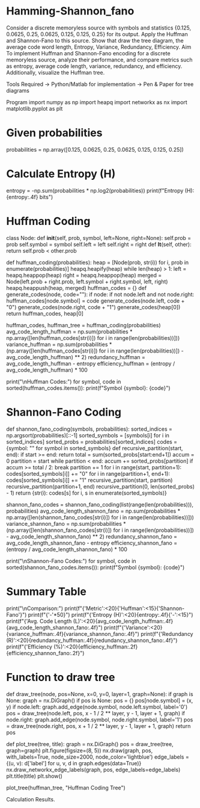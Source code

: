 # Hamming-Shannon_fano
Consider a discrete memoryless source with symbols and statistics {0.125, 0.0625, 0.25, 0.0625, 0.125, 0.125, 0.25} for its output. 
Apply the Huffman and Shannon-Fano to this source. 
Show that draw the tree diagram, the average code word length, Entropy, Variance, Redundancy, Efficiency.
Aim
To implement Huffman and Shannon-Fano encoding for a discrete memoryless source, analyze their performance, and compare metrics such as entropy, average code length, variance, redundancy, and efficiency. Additionally, visualize the Huffman tree.

Tools Required
-> Python/Matlab for implementation
-> Pen & Paper for tree diagrams

Program
import numpy as np
import heapq
import networkx as nx
import matplotlib.pyplot as plt

# Given probabilities
probabilities = np.array([0.125, 0.0625, 0.25, 0.0625, 0.125, 0.125, 0.25])

# Calculate Entropy (H)
entropy = -np.sum(probabilities * np.log2(probabilities))
print(f"Entropy (H): {entropy:.4f} bits")

# Huffman Coding
class Node:
    def __init__(self, prob, symbol, left=None, right=None):
        self.prob = prob
        self.symbol = symbol
        self.left = left
        self.right = right
    def __lt__(self, other):
        return self.prob < other.prob

def huffman_coding(probabilities):
    heap = [Node(prob, str(i)) for i, prob in enumerate(probabilities)]
    heapq.heapify(heap)
    while len(heap) > 1:
        left = heapq.heappop(heap)
        right = heapq.heappop(heap)
        merged = Node(left.prob + right.prob, left.symbol + right.symbol, left, right)
        heapq.heappush(heap, merged)
    huffman_codes = {}
    def generate_codes(node, code=""):
        if node:
            if not node.left and not node.right:
                huffman_codes[node.symbol] = code
            generate_codes(node.left, code + "0")
            generate_codes(node.right, code + "1")
    generate_codes(heap[0])
    return huffman_codes, heap[0]

huffman_codes, huffman_tree = huffman_coding(probabilities)
avg_code_length_huffman = np.sum(probabilities * np.array([len(huffman_codes[str(i)]) for i in range(len(probabilities))]))
variance_huffman = np.sum(probabilities * (np.array([len(huffman_codes[str(i)]) for i in range(len(probabilities))]) - avg_code_length_huffman) ** 2)
redundancy_huffman = avg_code_length_huffman - entropy
efficiency_huffman = (entropy / avg_code_length_huffman) * 100

print("\nHuffman Codes:")
for symbol, code in sorted(huffman_codes.items()):
    print(f"Symbol {symbol}: {code}")

# Shannon-Fano Coding
def shannon_fano_coding(symbols, probabilities):
    sorted_indices = np.argsort(probabilities)[::-1]
    sorted_symbols = [symbols[i] for i in sorted_indices]
    sorted_probs = probabilities[sorted_indices]
    codes = {symbol: "" for symbol in sorted_symbols}
    def recursive_partition(start, end):
        if start >= end:
            return
        total = sum(sorted_probs[start:end+1])
        accum = 0
        partition = start
        while partition < end:
            accum += sorted_probs[partition]
            if accum >= total / 2:
                break
            partition += 1
        for i in range(start, partition+1):
            codes[sorted_symbols[i]] += "0"
        for i in range(partition+1, end+1):
            codes[sorted_symbols[i]] += "1"
        recursive_partition(start, partition)
        recursive_partition(partition+1, end)
    recursive_partition(0, len(sorted_probs) - 1)
    return {str(i): codes[s] for i, s in enumerate(sorted_symbols)}

shannon_fano_codes = shannon_fano_coding(list(range(len(probabilities))), probabilities)
avg_code_length_shannon_fano = np.sum(probabilities * np.array([len(shannon_fano_codes[str(i)]) for i in range(len(probabilities))]))
variance_shannon_fano = np.sum(probabilities * (np.array([len(shannon_fano_codes[str(i)]) for i in range(len(probabilities))]) - avg_code_length_shannon_fano) ** 2)
redundancy_shannon_fano = avg_code_length_shannon_fano - entropy
efficiency_shannon_fano = (entropy / avg_code_length_shannon_fano) * 100

print("\nShannon-Fano Codes:")
for symbol, code in sorted(shannon_fano_codes.items()):
    print(f"Symbol {symbol}: {code}")

# Summary Table
print("\nComparison:")
print(f"{'Metric':<20}{'Huffman':<15}{'Shannon-Fano'}")
print(f"{'-'*50}")
print(f"{'Entropy (H)':<20}{entropy:.4f}{'-':<15}")
print(f"{'Avg. Code Length (L)':<20}{avg_code_length_huffman:.4f}{avg_code_length_shannon_fano:.4f}")
print(f"{'Variance':<20}{variance_huffman:.4f}{variance_shannon_fano:.4f}")
print(f"{'Redundancy (R)':<20}{redundancy_huffman:.4f}{redundancy_shannon_fano:.4f}")
print(f"{'Efficiency (%)':<20}{efficiency_huffman:.2f}{efficiency_shannon_fano:.2f}")

# Function to draw tree
def draw_tree(node, pos=None, x=0, y=0, layer=1, graph=None):
    if graph is None:
        graph = nx.DiGraph()
    if pos is None:
        pos = {}
    pos[node.symbol] = (x, y)
    if node.left:
        graph.add_edge(node.symbol, node.left.symbol, label='0')
        pos = draw_tree(node.left, pos, x - 1 / 2 ** layer, y - 1, layer + 1, graph)
    if node.right:
        graph.add_edge(node.symbol, node.right.symbol, label='1')
        pos = draw_tree(node.right, pos, x + 1 / 2 ** layer, y - 1, layer + 1, graph)
    return pos

def plot_tree(tree, title):
    graph = nx.DiGraph()
    pos = draw_tree(tree, graph=graph)
    plt.figure(figsize=(8, 5))
    nx.draw(graph, pos, with_labels=True, node_size=2000, node_color='lightblue')
    edge_labels = {(u, v): d['label'] for u, v, d in graph.edges(data=True)}
    nx.draw_networkx_edge_labels(graph, pos, edge_labels=edge_labels)
    plt.title(title)
    plt.show()

plot_tree(huffman_tree, "Huffman Coding Tree")

Calculation
Results.
